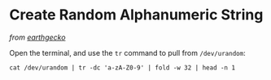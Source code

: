 # Create Random Alphanumeric String

*from [earthgecko](https://gist.github.com/earthgecko/3089509)*

Open the terminal, and use the `tr` command to pull from `/dev/urandom`:

```
cat /dev/urandom | tr -dc 'a-zA-Z0-9' | fold -w 32 | head -n 1
```
